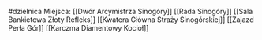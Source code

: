 #dzielnica 
Miejsca: 
[[Dwór Arcymistrza Sinogóry]]
[[Rada Sinogóry]]
[[Sala Bankietowa Złoty Refleks]]
[[Kwatera Główna Straży Sinogórskiej]]
[[Zajazd Perła Gór]]
[[Karczma Diamentowy Kocioł]]
